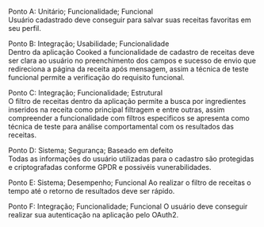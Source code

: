 Ponto A: Unitário; Funcionalidade; Funcional  
Usuário cadastrado deve conseguir para salvar suas receitas favoritas em seu perfil.

Ponto B: Integração; Usabilidade; Funcionalidade  
Dentro da aplicação Cooked a funcionalidade de cadastro de receitas deve ser clara ao usuário no preenchimento dos campos e sucesso de envio que redireciona a página da receita após mensagem, assim a técnica de teste funcional permite a verificação do requisito funcional.

Ponto C: Integração; Funcionalidade; Estrutural  
O filtro de receitas dentro da aplicação permite a busca por ingredientes inseridos na receita como principal filtragem e entre outras, assim compreender a funcionalidade com filtros especificos se apresenta como técnica de teste para análise comportamental com os resultados das receitas.

Ponto D: Sistema; Segurança; Baseado em defeito  
Todas as informações do usuário utilizadas para o cadastro são protegidas e criptografadas conforme GPDR e possivéis vunerabilidades.

Ponto E: Sistema; Desempenho; Funcional
Ao realizar o filtro de receitas o tempo até o retorno de resultados deve ser rápido.

Ponto F: Integração; Funcionalidade; Funcional
O usuário deve conseguir realizar sua autenticação na aplicação pelo OAuth2.
